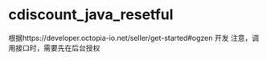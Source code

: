# cdiscount_java_resetful

根据https://developer.octopia-io.net/seller/get-started#ogzen 开发
注意，调用接口时，需要先在后台授权
